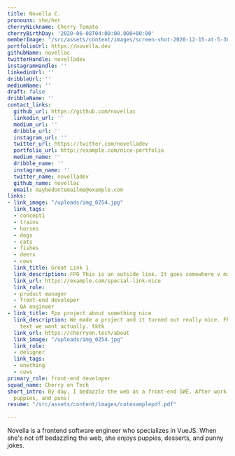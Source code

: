 ```yaml
---
title: Novella C.
pronouns: she/her
cherryNickname: Cherry Tomato
cherryBirthDay: '2020-06-08T04:00:00.000+00:00'
memberImage: "/src/assets/content/images/screen-shot-2020-12-15-at-5-36-45-pm.png"
portfolioUrl: https://novella.dev
githubName: novellac
twitterHandle: novelladev
instagramHandle: ''
linkedinUrl: ''
dribbleUrl: ''
mediumName: ''
draft: false
dribbleName: ''
contact_links:
  github_url: https://github.com/novellac
  linkedin_url: ''
  medium_url: ''
  dribble_url: ''
  instagram_url: ''
  twitter_url: https://twitter.com/novelladev
  portfolio_url: http://example.com/nice-portfolio
  medium_name: ''
  dribble_name: ''
  instagram_name: ''
  twitter_name: novelladev
  github_name: novellac
  email: maybedontemailme@example.com
links:
- link_image: "/uploads/img_0254.jpg"
  link_tags:
  - concept1
  - trains
  - horses
  - dogs
  - cats
  - fishes
  - deers
  - cows
  link_title: Great Link 1
  link_description: FPO This is an outside link. It goes somewhere v magical.
  link_url: https://example.com/special-link-nice
  link_role:
  - product manager
  - front-end developer
  - QA engineer
- link_title: Fpo project about something nice
  link_description: We made a project and it turned out really nice. FPO This is not
    text we want actually. tktk
  link_url: https://cherryon.tech/about
  link_image: "/uploads/img_0254.jpg"
  link_role:
  - designer
  link_tags:
  - onething
  - cows
primary_role: front-end developer
squad_name: Cherry on Tech
short_intro: By day, I bedazzle the web as a front-end SWE. After work, it's picnics,
  puppies, and puns!
resume: "/src/assets/content/images/cotexamplepdf.pdf"

---
```

Novella is a frontend software engineer who specializes in VueJS. When she's not off bedazzling the web, she enjoys puppies, desserts, and punny jokes.